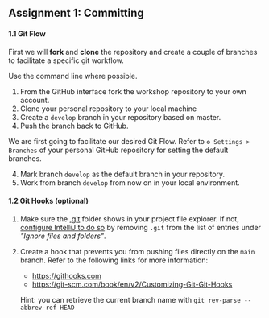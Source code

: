 ## Assignment 1: Committing

#### 1.1 Git Flow

First we will **fork** and **clone** the repository and create a couple of branches to facilitate a specific git workflow.

Use the command line where possible.
1.  From the GitHub interface fork the workshop repository to your own account.
2.  Clone your personal repository to your local machine
3.  Create a `develop` branch in your repository based on master.
4.  Push the branch back to GitHub.

We are first going to facilitate our desired Git Flow. Refer to `⚙ Settings > Branches` of your personal GitHub repository for setting the default branches.

4.  Mark branch `develop` as the default branch in your repository.
5.  Work from branch `develop` from now on in your local environment.


#### 1.2 Git Hooks (optional)

1.  Make sure the [.git](/.git) folder shows in your project file explorer. 
    If not, [configure IntelliJ to do so](/instructions/images/show-git-dir.png) by removing `.git` from the list of entries under _"Ignore files and folders"_.
2.  Create a hook that prevents you from pushing files directly on the `main` branch. Refer to the following links for more information:
    * https://githooks.com
    * https://git-scm.com/book/en/v2/Customizing-Git-Git-Hooks  
    
    Hint: you can retrieve the current branch name with `git rev-parse --abbrev-ref HEAD`
